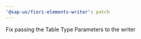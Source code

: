 ```yaml
---
'@sap-ux/fiori-elements-writer': patch
---
```


Fix passing the Table Type Parameters to the writer
